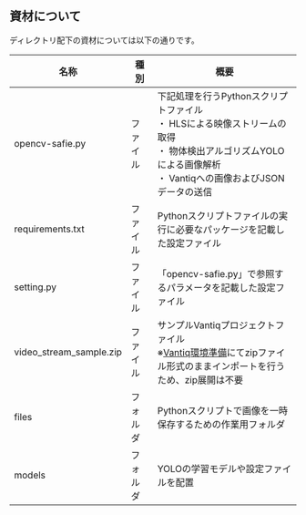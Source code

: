 ## 資材について

ディレクトリ配下の資材については以下の通りです。
<br>

| 名称 | 種別 | 概要  |
| ---- | ---- | ---- |
| opencv-safie.py | ファイル | 下記処理を行うPythonスクリプトファイル <br>・ HLSによる映像ストリームの取得<br>・ 物体検出アルゴリズムYOLOによる画像解析<br>・ Vantiqへの画像およびJSONデータの送信    |
| requirements.txt | ファイル | Pythonスクリプトファイルの実行に必要なパッケージを記載した設定ファイル  |
| setting.py     | ファイル  | 「opencv-safie.py」で参照するパラメータを記載した設定ファイル  |
| video_stream_sample.zip     | ファイル  | サンプルVantiqプロジェクトファイル<br>※[Vantiq環境準備](../../docs/jp/vantiq-videostream-safie.md#vantiq-環境)にてzipファイル形式のままインポートを行うため、zip展開は不要  |
| files          | フォルダ | Pythonスクリプトで画像を一時保存するための作業用フォルダ  |
| models         | フォルダ | YOLOの学習モデルや設定ファイルを配置  |
<br><br>
